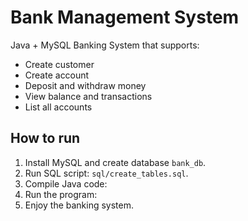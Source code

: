 # Bank Management System

Java + MySQL Banking System that supports:

- Create customer
- Create account
- Deposit and withdraw money
- View balance and transactions
- List all accounts

## How to run

1. Install MySQL and create database `bank_db`.
2. Run SQL script: `sql/create_tables.sql`.
3. Compile Java code:
4. Run the program:
5. Enjoy the banking system.

